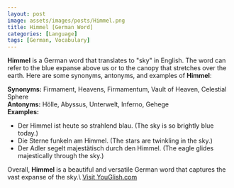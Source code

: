 ```yaml
---
layout: post
image: assets/images/posts/Himmel.png
title: Himmel [German Word]
categories: [Language]
tags: [German, Vocabulary]
---
```


**Himmel** is a German word that translates to "sky" in English. The word can refer to the blue expanse above us or to the canopy that stretches over the earth. Here are some synonyms, antonyms, and examples of **Himmel**:

**Synonyms:** Firmament, Heavens, Firmamentum, Vault of Heaven, Celestial Sphere  
**Antonyms:** Hölle, Abyssus, Unterwelt, Inferno, Gehege  
**Examples:**  
- Der Himmel ist heute so strahlend blau. (The sky is so brightly blue today.)  
- Die Sterne funkeln am Himmel. (The stars are twinkling in the sky.)  
- Der Adler segelt majestätisch durch den Himmel. (The eagle glides majestically through the sky.)

Overall, **Himmel** is a beautiful and versatile German word that captures the vast expanse of the sky.\ <a id="yg-widget-0" class="youglish-widget" data-query="Himmel" data-lang="german" data-components="8412" data-auto-start="0" data-bkg-color="theme_light" data-title="How%20to%20pronounce%20Himmel%20in%20German"  rel="nofollow" href="https://youglish.com">Visit YouGlish.com</a><script async src="https://youglish.com/public/emb/widget.js" charset="utf-8"></script>